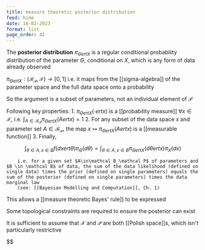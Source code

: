 ```yaml
---
title: measure theoretic posterior distribution
feed: hide
date: 10-02-2023
format: list
page_order: 42
---
```



The **posterior distribution** $\pi_{\ThetaertX}$ is a regular conditional probability distribution of the parameter $\Theta$, conditional on $X$, which is any form of data already observed

$\pi_{\ThetaertX} : (\mathcal B_\mathcal P, \mathcal X) \rightarrow [0,1]$ 
	i.e. it maps from the [[sigma-algebra]] of the parameter space and the full data space onto a probability

So the argument is a subset of parameters, not an individual element of $\mathcal P$

Following key properties:
	1. $\pi_{\ThetaertX}(\cdot ert x)$ is a [[probability measure]] $\forall x\in \mathcal X$, i.e. $\int_{A\in\mathcal B_\mathcal P} \pi_{\ThetaertX}(A ert x) = 1$ 
	2. For any subset of the data space $x$ and parameter set $A\in\mathcal B_\mathcal P$, the map $x \mapsto \pi_{\ThetaertX}(A ert x)$ is a [[measurable function]]
	3. Finally, 

$$\int_{\theta\in A, x\in B} f(dxert\theta)\pi_\Theta(d\theta) = \int_{\theta\in A, x\in B}\pi_{\ThetaertX}(d\thetaertx)\pi_X(dx)$$


		i.e. for a given set $A\in\mathcal B_\mathcal P$ of parameters and $B \in \mathcal B$ of data, the sum of the data likelihood (defined on single data) times the prior (defined on single parameters) equals the sum of the posterior (defined on single parameters) times the data marginal law
		(see: [[Bayesian Modelling and Computation]], Ch. 1)

This allows a [[measure theoretic Bayes' rule]] to be expressed

Some topological constraints are required to ensure the posterior can exist

It is sufficient to assume that $\mathcal X$ and $\mathcal P$ are both [[Polish space]]s, which isn't particularly restrictive

$$